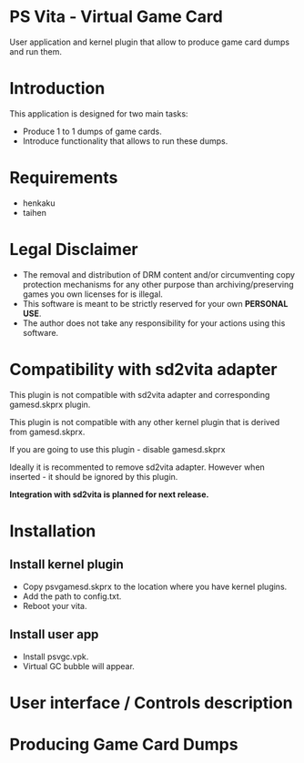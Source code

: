 # PS Vita - Virtual Game Card

User application and kernel plugin that allow to produce game card dumps and run them.

# Introduction

This application is designed for two main tasks:
- Produce 1 to 1 dumps of game cards.
- Introduce functionality that allows to run these dumps.

# Requirements

- henkaku
- taihen

# Legal Disclaimer

- The removal and distribution of DRM content and/or circumventing copy protection mechanisms for any other purpose than archiving/preserving games you own licenses for is illegal.
- This software is meant to be strictly reserved for your own **PERSONAL USE**.
- The author does not take any responsibility for your actions using this software.

# Compatibility with sd2vita adapter

This plugin is not compatible with sd2vita adapter and corresponding gamesd.skprx plugin.

This plugin is not compatible with any other kernel plugin that is derived from gamesd.skprx.

If you are going to use this plugin - disable gamesd.skprx

Ideally it is recommented to remove sd2vita adapter. However when inserted - it should be ignored by this plugin.

**Integration with sd2vita is planned for next release.**

# Installation

## Install kernel plugin

- Copy psvgamesd.skprx to the location where you have kernel plugins.
- Add the path to config.txt.
- Reboot your vita.

## Install user app

- Install psvgc.vpk.
- Virtual GC bubble will appear.

# User interface / Controls description

# Producing Game Card Dumps







